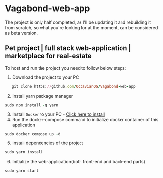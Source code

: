 # Vagabond-web-app
The project is only half completed, as I'll be updating it and rebuilding it from scratch, so what you're looking for at the moment, can be considered as beta version.
## Pet project | full stack web-application | marketplace for real-estate
To host and run the project you need to follow below steps:
1. Download the project to your PC
```ruby
   git clone https://github.com/OctavianOG/Vagabond-web-app
   ```
2. Install yarn package manager
```ruby
sudo npm install -g yarn
```
3. Install `Docker` to your PC - [Click here to install](https://docs.docker.com/engine/install/)
4. Run the docker-compose command to initialize docker container of this application
```ruby
sudo docker compose up -d
   ```
5. Install dependencies of the project
```ruby
sudo yarn install
```
6. Initialize the web-application(both front-end and back-end parts)
```ruby
sudo yarn start
```
